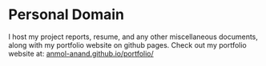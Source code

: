 # Personal Domain

I host my project reports, resume, and any other miscellaneous documents, along with my portfolio website on github pages. Check out my portfolio website at: [anmol-anand.github.io/portfolio/](https://anmol-anand.github.io/portfolio/)
